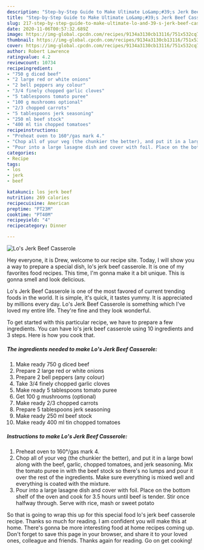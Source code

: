 ```yaml
---
description: "Step-by-Step Guide to Make Ultimate Lo&amp;#39;s Jerk Beef Casserole"
title: "Step-by-Step Guide to Make Ultimate Lo&amp;#39;s Jerk Beef Casserole"
slug: 217-step-by-step-guide-to-make-ultimate-lo-and-39-s-jerk-beef-casserole
date: 2020-11-06T00:57:32.689Z
image: https://img-global.cpcdn.com/recipes/9134a3130cb13116/751x532cq70/los-jerk-beef-casserole-recipe-main-photo.jpg
thumbnail: https://img-global.cpcdn.com/recipes/9134a3130cb13116/751x532cq70/los-jerk-beef-casserole-recipe-main-photo.jpg
cover: https://img-global.cpcdn.com/recipes/9134a3130cb13116/751x532cq70/los-jerk-beef-casserole-recipe-main-photo.jpg
author: Robert Lawrence
ratingvalue: 4.2
reviewcount: 10734
recipeingredient:
- "750 g diced beef"
- "2 large red or white onions"
- "2 bell peppers any colour"
- "3/4 finely chopped garlic cloves"
- "5 tablespoons tomato puree"
- "100 g mushrooms optional"
- "2/3 chopped carrots"
- "5 tablespoons jerk seasoning"
- "250 ml beef stock"
- "400 ml tin chopped tomatoes"
recipeinstructions:
- "Preheat oven to 160°/gas mark 4."
- "Chop all of your veg (the chunkier the better), and put it in a large bowl along with the beef, garlic, chopped tomatoes, and jerk seasoning. Mix the tomato puree in with the beef stock so there&#39;s no lumps and pour it over the rest of the ingredients. Make sure everything is mixed well and everything is coated with the mixture."
- "Pour into a large lasagne dish and cover with foil. Place on the bottom shelf of the oven and cook for 3.5 hours until beef is tender. Stir once halfway through. Serve with rice, mash or sweet potato"
categories:
- Recipe
tags:
- los
- jerk
- beef

katakunci: los jerk beef 
nutrition: 269 calories
recipecuisine: American
preptime: "PT23M"
cooktime: "PT40M"
recipeyield: "4"
recipecategory: Dinner

---
```



![Lo&#39;s Jerk Beef Casserole](https://img-global.cpcdn.com/recipes/9134a3130cb13116/751x532cq70/los-jerk-beef-casserole-recipe-main-photo.jpg)

Hey everyone, it is Drew, welcome to our recipe site. Today, I will show you a way to prepare a special dish, lo&#39;s jerk beef casserole. It is one of my favorites food recipes. This time, I'm gonna make it a bit unique. This is gonna smell and look delicious.



Lo&#39;s Jerk Beef Casserole is one of the most favored of current trending foods in the world. It is simple, it's quick, it tastes yummy. It is appreciated by millions every day. Lo&#39;s Jerk Beef Casserole is something which I've loved my entire life. They're fine and they look wonderful.


To get started with this particular recipe, we have to prepare a few ingredients. You can have lo&#39;s jerk beef casserole using 10 ingredients and 3 steps. Here is how you cook that.

<!--inarticleads1-->

##### The ingredients needed to make Lo&#39;s Jerk Beef Casserole:

1. Make ready 750 g diced beef
1. Prepare 2 large red or white onions
1. Prepare 2 bell peppers (any colour)
1. Take 3/4 finely chopped garlic cloves
1. Make ready 5 tablespoons tomato puree
1. Get 100 g mushrooms (optional)
1. Make ready 2/3 chopped carrots
1. Prepare 5 tablespoons jerk seasoning
1. Make ready 250 ml beef stock
1. Make ready 400 ml tin chopped tomatoes




<!--inarticleads2-->

##### Instructions to make Lo&#39;s Jerk Beef Casserole:

1. Preheat oven to 160°/gas mark 4.
1. Chop all of your veg (the chunkier the better), and put it in a large bowl along with the beef, garlic, chopped tomatoes, and jerk seasoning. Mix the tomato puree in with the beef stock so there&#39;s no lumps and pour it over the rest of the ingredients. Make sure everything is mixed well and everything is coated with the mixture.
1. Pour into a large lasagne dish and cover with foil. Place on the bottom shelf of the oven and cook for 3.5 hours until beef is tender. Stir once halfway through. Serve with rice, mash or sweet potato




So that is going to wrap this up for this special food lo&#39;s jerk beef casserole recipe. Thanks so much for reading. I am confident you will make this at home. There's gonna be more interesting food at home recipes coming up. Don't forget to save this page in your browser, and share it to your loved ones, colleague and friends. Thanks again for reading. Go on get cooking!
